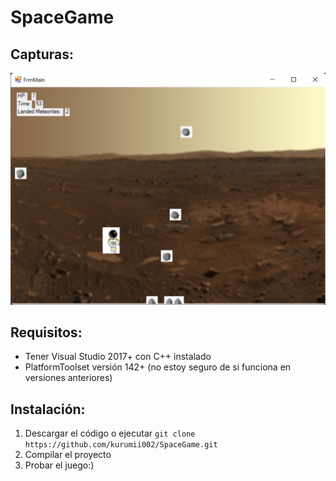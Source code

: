 # SpaceGame

## Capturas:
<img src="screenshoots/s1.png">

## Requisitos:
* Tener Visual Studio 2017+ con C++ instalado
* PlatformToolset versión 142+ (no estoy seguro de si funciona en versiones anteriores)
## Instalación:
1. Descargar el código o ejecutar `git clone https://github.com/kurumii002/SpaceGame.git`
2. Compilar el proyecto
3. Probar el juego:)